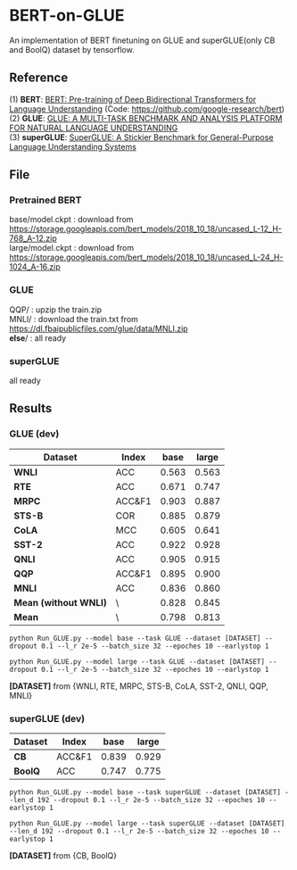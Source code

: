 # BERT-on-GLUE
An implementation of BERT finetuning on GLUE and superGLUE(only CB and BoolQ) dataset by tensorflow.

## Reference
(1) **BERT**: [BERT: Pre-training of Deep Bidirectional Transformers for Language Understanding](https://arxiv.org/pdf/1810.04805.pdf) (Code: https://github.com/google-research/bert)   
(2) **GLUE**: [GLUE: A MULTI-TASK BENCHMARK AND ANALYSIS PLATFORM FOR NATURAL LANGUAGE UNDERSTANDING](https://arxiv.org/pdf/1804.07461v2.pdf)   
(3) **superGLUE**: [SuperGLUE: A Stickier Benchmark for General-Purpose Language Understanding Systems](https://arxiv.org/pdf/1905.00537v3.pdf)   

## File
### Pretrained BERT
base/model.ckpt  : download from https://storage.googleapis.com/bert_models/2018_10_18/uncased_L-12_H-768_A-12.zip  
large/model.ckpt : download from https://storage.googleapis.com/bert_models/2018_10_18/uncased_L-24_H-1024_A-16.zip  
### GLUE
QQP/ : upzip the train.zip  
MNLI/ : download the train.txt from https://dl.fbaipublicfiles.com/glue/data/MNLI.zip   
**else**/ : all ready
### superGLUE   
all ready   

## Results 
### GLUE (dev) 
|**Dataset**| **Index** | **base** |**large**|
|     --    |   --   |    --   |    --    | 
| **WNLI**  |   ACC  | 0.563 | 0.563 |
| **RTE**   |   ACC  | 0.671 | 0.747 |
| **MRPC**  | ACC&F1 | 0.903 | 0.887 |
| **STS-B** |   COR  | 0.885 | 0.879 |
| **CoLA**  |   MCC  | 0.605 | 0.641 |
| **SST-2** |   ACC  | 0.922 | 0.928 |
| **QNLI**  |   ACC  | 0.905 | 0.915 |
| **QQP**   | ACC&F1 | 0.895 | 0.900 |
| **MNLI**  |   ACC  | 0.836 | 0.860 |
| **Mean (without WNLI)**  | \ | 0.828 | 0.845 |
| **Mean**  | \ | 0.798 | 0.813|

```
python Run_GLUE.py --model base --task GLUE --dataset [DATASET] --dropout 0.1 --l_r 2e-5 --batch_size 32 --epoches 10 --earlystop 1
```
```
python Run_GLUE.py --model large --task GLUE --dataset [DATASET] --dropout 0.1 --l_r 2e-5 --batch_size 32 --epoches 10 --earlystop 1
```
**[DATASET]** from {WNLI, RTE, MRPC, STS-B, CoLA, SST-2, QNLI, QQP, MNLI}


### superGLUE (dev) 
|**Dataset**| **Index** | **base** |**large**|
|     --    |   --   |    --   |    --    | 
| **CB**    | ACC&F1 | 0.839 | 0.929 |
| **BoolQ** |   ACC  | 0.747 | 0.775 |
```
python Run_GLUE.py --model base --task superGLUE --dataset [DATASET] --len_d 192 --dropout 0.1 --l_r 2e-5 --batch_size 32 --epoches 10 --earlystop 1
```
```
python Run_GLUE.py --model large --task superGLUE --dataset [DATASET] --len_d 192 --dropout 0.1 --l_r 2e-5 --batch_size 32 --epoches 10 --earlystop 1
```
**[DATASET]** from {CB, BoolQ}
